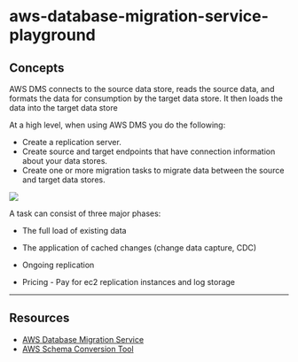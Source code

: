 # aws-database-migration-service-playground

## Concepts

AWS DMS connects to the source data store, reads the source data, and formats the data for consumption by the target data store. It then loads the data into the target data store

At a high level, when using AWS DMS you do the following:

* Create a replication server.
* Create source and target endpoints that have connection information about your data stores.
* Create one or more migration tasks to migrate data between the source and target data stores.

![](https://docs.aws.amazon.com/dms/latest/userguide/images/datarep-intro-rep-instance1.png)

A task can consist of three major phases:

* The full load of existing data
* The application of cached changes (change data capture, CDC)
* Ongoing replication


* Pricing - Pay for ec2 replication instances and log storage
---

## Resources

* [AWS Database Migration Service](https://docs.aws.amazon.com/dms/latest/userguide/Welcome.html)
* [AWS Schema Conversion Tool](https://docs.aws.amazon.com/SchemaConversionTool/latest/userguide/CHAP_SchemaConversionTool.Installing.html)